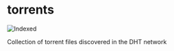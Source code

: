 torrents 
========
![Indexed](https://img.shields.io/badge/indexed-234961-blue)

Collection of torrent files discovered in the DHT network
